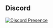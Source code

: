 
## Discord
[![Discord Presence](https://lanyard.cnrad.dev/api/141726407070842881?animated=true)](https://discord.com/users/141726407070842881)
